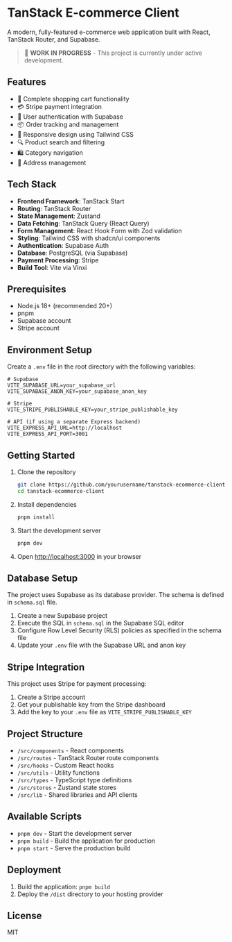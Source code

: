 # TanStack E-commerce Client

A modern, fully-featured e-commerce web application built with React, TanStack Router, and Supabase.

> 🚧 **WORK IN PROGRESS** - This project is currently under active development.

## Features

- 🛒 Complete shopping cart functionality
- 💳 Stripe payment integration
- 👤 User authentication with Supabase
- 📦 Order tracking and management
- 📱 Responsive design using Tailwind CSS
- 🔍 Product search and filtering
- 🛍️ Category navigation
- 🔐 Address management

## Tech Stack

- **Frontend Framework**: TanStack Start
- **Routing**: TanStack Router
- **State Management**: Zustand
- **Data Fetching**: TanStack Query (React Query)
- **Form Management**: React Hook Form with Zod validation
- **Styling**: Tailwind CSS with shadcn/ui components
- **Authentication**: Supabase Auth
- **Database**: PostgreSQL (via Supabase)
- **Payment Processing**: Stripe
- **Build Tool**: Vite via Vinxi

## Prerequisites

- Node.js 18+ (recommended 20+)
- pnpm
- Supabase account
- Stripe account

## Environment Setup

Create a `.env` file in the root directory with the following variables:

```
# Supabase
VITE_SUPABASE_URL=your_supabase_url
VITE_SUPABASE_ANON_KEY=your_supabase_anon_key

# Stripe
VITE_STRIPE_PUBLISHABLE_KEY=your_stripe_publishable_key

# API (if using a separate Express backend)
VITE_EXPRESS_API_URL=http://localhost
VITE_EXPRESS_API_PORT=3001
```

## Getting Started

1. Clone the repository

   ```bash
   git clone https://github.com/yourusername/tanstack-ecommerce-client.git
   cd tanstack-ecommerce-client
   ```

2. Install dependencies

   ```bash
   pnpm install
   ```

3. Start the development server

   ```bash
   pnpm dev
   ```

4. Open [http://localhost:3000](http://localhost:3000) in your browser

## Database Setup

The project uses Supabase as its database provider. The schema is defined in `schema.sql` file.

1. Create a new Supabase project
2. Execute the SQL in `schema.sql` in the Supabase SQL editor
3. Configure Row Level Security (RLS) policies as specified in the schema file
4. Update your `.env` file with the Supabase URL and anon key

## Stripe Integration

This project uses Stripe for payment processing:

1. Create a Stripe account
2. Get your publishable key from the Stripe dashboard
3. Add the key to your `.env` file as `VITE_STRIPE_PUBLISHABLE_KEY`

## Project Structure

- `/src/components` - React components
- `/src/routes` - TanStack Router route components
- `/src/hooks` - Custom React hooks
- `/src/utils` - Utility functions
- `/src/types` - TypeScript type definitions
- `/src/stores` - Zustand state stores
- `/src/lib` - Shared libraries and API clients

## Available Scripts

- `pnpm dev` - Start the development server
- `pnpm build` - Build the application for production
- `pnpm start` - Serve the production build

## Deployment

1. Build the application: `pnpm build`
2. Deploy the `/dist` directory to your hosting provider

## License

MIT
